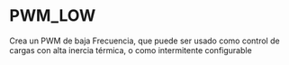 # PWM_LOW
Crea un PWM de baja Frecuencia, que puede ser usado como control de cargas con alta inercia térmica, o como intermitente configurable
